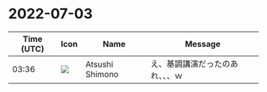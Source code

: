 # 2022-07-03

|Time (UTC)|Icon|Name|Message|
|---|---|---|---|
|03:36|![](https://secure.gravatar.com/avatar/3f82b853a23d9a6d1ce612d83f3a3a54.jpg?s=72&d=https%3A%2F%2Fa.slack-edge.com%2Fdf10d%2Fimg%2Favatars%2Fava_0008-72.png)|Atsushi Shimono|え、基調講演だったのあれ、、、ｗ|
